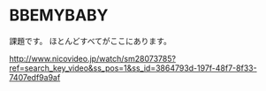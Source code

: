 # BBEMYBABY
課題です。
ほとんどすべてがここにあります。

http://www.nicovideo.jp/watch/sm28073785?ref=search_key_video&ss_pos=1&ss_id=3864793d-197f-48f7-8f33-7407edf9a9af
